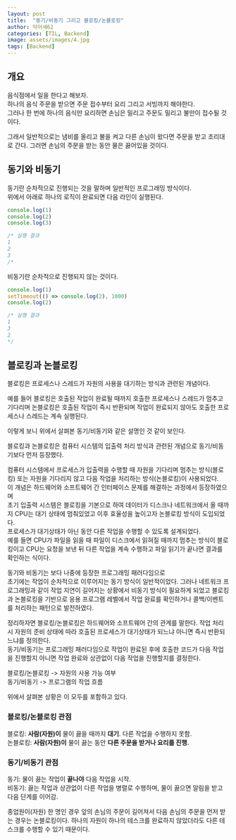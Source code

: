 ```yaml
---
layout: post
title:  "동기/비동기 그리고 블로킹/논블로킹"
author: 악어새62
categories: [TIL, Backend]
image: assets/images/4.jpg
tags: [Backend]
---
```

## 개요

음식점에서 일을 한다고 해보자.  
하나의 음식 주문을 받으면 주문 접수부터 요리 그리고 서빙까지 해야한다.  
그러나 한 번에 하나의 음식만 요리하면 손님은 밀리고 주문도 밀리고 불만이 접수될 것이다.

그래서 일반적으로는 냄비를 올리고 불을 켜고 다른 손님이 왔다면 주문을 받고 조리대로 간다. 그러면 손님의 주문을 받는 동안 물은 끓어있을 것이다.

## 동기와 비동기

동기란 순차적으로 진행되는 것을 말하며 일반적인 프로그래밍 방식이다.  
위에서 아래로 하나의 로직이 완료되면 다음 라인이 실행된다.  
```js
console.log(1)
console.log(2)
console.log(3)

/* 실행 결과
1
2
3
/*
```

비동기란 순차적으로 진행되지 않는 것이다.
```js
console.log(1)
setTimeout(() => console.log(2), 1000)
console.log(2)

/* 실행 결과
1
3
2
*/
```

## 블로킹과 논블로킹

블로킹은 프로세스나 스레드가 자원의 사용을 대기하는 방식과 관련된 개념이다.

예를 들어 블로킹은 호출된 작업이 완료될 때까지 호출한 프로세스나 스레드가 멈추고 기다리며 논블로킹은 호출된 작업이 즉시 반환되며 작업이 완료되지 않아도 호출한 프로세스나 스레드는 계속 실행된다.

이렇게 보니 위에서 살펴본 동기/비동기와 같은 설명인 것 같이 보인다.

블로킹과 논블로킹은 컴퓨터 시스템의 입출력 처리 방식과 관련된 개념으로 동기/비동기보다 먼저 등장했다.

컴퓨터 시스템에서 프로세스가 입출력을 수행할 때 자원을 기다리며 멈추는 방식(블로킹) 또는 자원을 기다리지 않고 다음 작업을 처리하는 방식(논블로킹)이 사용되었다.  
이 개념은 하드웨어와 소프트웨어 간 인터페이스 문제를 해결하는 과정에서 등장하였으며  
초기 입출력 시스템은 블로킹을 기본으로 하여 데이터가 디스크나 네트워크에서 올 때까지 CPU는 대기 상태에 멈춰있었고 이후 효율성을 높이고자 논블로킹 방식이 도입되었다.  
프로세스가 대기상태가 아닌 동안 다른 작업을 수행할 수 있도록 설계되었다.  
예를 들면 CPU가 파일을 읽을 때 파일이 디스크에서 읽혀질 때까지 멈추는 방식이 블로킹이고 CPU는 요청을 보낸 뒤 다른 작업을 계속 수행하고 파일 읽기가 끝나면 결과를 확인하는 식이다.

동기와 비동기는 보다 나중에 등장한 프로그래밍 패러다임으로  
초기에는 작업이 순차적으로 이루어지는 동기 방식이 일반적이었다. 그러나 네트워크 프로그래밍과 같이 작업 지연이 길어지는 상황에서 비동기 방식이 필요하게 되었고 블로킹과 논블로킹을 기반으로 응용 프로그램 레벨에서 작업 완료를 확인하거나 콜백/이벤트를 처리하는 패턴으로 발전하였다.

정리하자면 블로킹/논블로킹은 하드웨어와 소프트웨어 간의 관계를 말한다. 작업 처리시 자원의 준비 상태에 따라 호출된 프로세스가 대기상태가 되느냐 아니면 즉시 반환되느냐를 정의한다.  
동기/비동기는 프로그래밍 패러다임으로 작업이 완료된 후에 호출한 코드가 다음 작업을 진행할지 아니면 작업 완료와 상관없이 다음 작업을 진행할지를 결정한다.

블로킹/논블로킹 -> 자원의 사용 가능 여부  
동기/비동기 -> 프로그램의 작업 흐름

위에서 살펴본 상황은 이 모두를 포함하고 있다.

### 블로킹/논블로킹 관점

블로킹: **사람(자원)이** 물이 끓을 때까지 **대기**. 다른 작업을 수행하지 못함.  
논블로킹: **사람(자원)이** 물이 끓는 동안 **다른 주문을 받거나 요리를 진행.**

### 동기/비동기 관점

동기: 물이 끓는 작업이 **끝나야** 다음 작업을 시작.  
비동기: 끓는 작업과 상관없이 다른 작업을 병렬로 수행하며, 물이 끓으면 알림을 받고 다음 단계를 이어감.

종업원이(자원) 한 명인 경우 앞의 손님의 주문이 길어져서 다음 손님의 주문을 먼저 받는 경우는 논블로킹이다. 하나의 자원이 하나의 테스크를 완료하지 않았더라도 다른 테스크를 수행할 수 있기 때문이다.